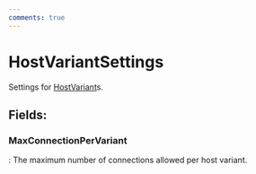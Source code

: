 ```yaml
---
comments: true
---
```

# HostVariantSettings

Settings for [HostVariant](../HostSetting/HostVariant.md)s. 

## **Fields**:
### **MaxConnectionPerVariant**
: The maximum number of connections allowed per host variant. 